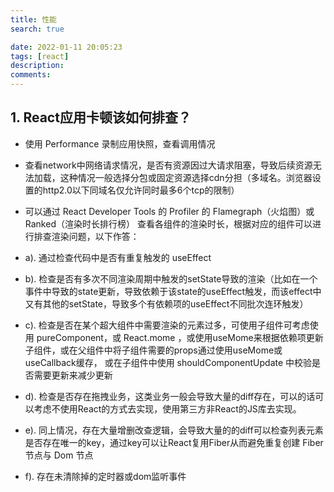 ```yaml
---
title: 性能
search: true

date: 2022-01-11 20:05:23
tags: [react]
description:
comments:
---
```

## 1. React应用卡顿该如何排查？

- 使用 Performance 录制应用快照，查看调用情况
- 查看network中网络请求情况，是否有资源因过大请求阻塞，导致后续资源无法加载，这种情况一般选择分包或固定资源选择cdn分担（多域名。浏览器设置的http2.0以下同域名仅允许同时最多6个tcp的限制）

- 可以通过 React Developer Tools 的 Profiler 的 Flamegraph（火焰图）或 Ranked（渲染时长排行榜） 查看各组件的渲染时长，根据对应的组件可以进行排查渲染问题，以下作答：
- a). 通过检查代码中是否有重复触发的 useEffect
- b). 检查是否有多次不同渲染周期中触发的setState导致的渲染（比如在一个事件中导致的state更新，导致依赖于该state的useEffect触发，而该effect中又有其他的setState，导致多个有依赖项的useEffect不同批次连环触发）
- c). 检查是否在某个超大组件中需要渲染的元素过多，可使用子组件可考虑使用 pureComponent，或 React.mome ，或使用useMome来根据依赖项更新子组件，或在父组件中将子组件需要的props通过使用useMome或useCallback缓存， 或在子组件中使用 shouldComponentUpdate 中校验是否需要更新来减少更新
- d). 检查是否存在拖拽业务，这类业务一般会导致大量的diff存在，可以的话可以考虑不使用React的方式去实现，使用第三方非React的JS库去实现。
- e). 同上情况，存在大量增删改查逻辑，会导致大量的的diff可以检查列表元素是否存在唯一的key，通过key可以让React复用Fiber从而避免重复创建 Fiber节点与 Dom 节点
- f). 存在未清除掉的定时器或dom监听事件